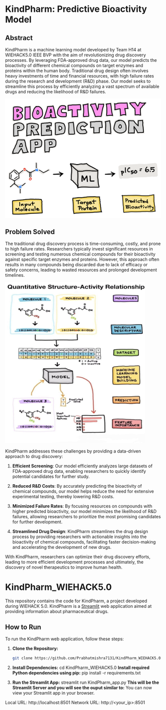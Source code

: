 # KindPharm: Predictive Bioactivity Model

## Abstract

KindPharm is a machine learning model developed by Team H14 at WIEHACK5.0 IEEE BVP with the aim of revolutionizing drug discovery processes. By leveraging FDA-approved drug data, our model predicts the bioactivity of different chemical compounds on target enzymes and proteins within the human body. Traditional drug design often involves heavy investments of time and financial resources, with high failure rates during the research and development (R&D) phase. Our model seeks to streamline this process by efficiently analyzing a vast spectrum of available drugs and reducing the likelihood of R&D failures.

![KindPharm Logo](logo.png)


## Problem Solved

The traditional drug discovery process is time-consuming, costly, and prone to high failure rates. Researchers typically invest significant resources in screening and testing numerous chemical compounds for their bioactivity against specific target enzymes and proteins. However, this approach often results in many compounds being discarded due to lack of efficacy or safety concerns, leading to wasted resources and prolonged development timelines.

![KindPharm_Methodology](Methodology.png)

KindPharm addresses these challenges by providing a data-driven approach to drug discovery:

1. **Efficient Screening**: Our model efficiently analyzes large datasets of FDA-approved drug data, enabling researchers to quickly identify potential candidates for further study.

2. **Reduced R&D Costs**: By accurately predicting the bioactivity of chemical compounds, our model helps reduce the need for extensive experimental testing, thereby lowering R&D costs.

3. **Minimized Failure Rates**: By focusing resources on compounds with higher predicted bioactivity, our model minimizes the likelihood of R&D failures, allowing researchers to prioritize the most promising candidates for further development.

4. **Streamlined Drug Design**: KindPharm streamlines the drug design process by providing researchers with actionable insights into the bioactivity of chemical compounds, facilitating faster decision-making and accelerating the development of new drugs.

With KindPharm, researchers can optimize their drug discovery efforts, leading to more efficient development processes and ultimately, the discovery of novel therapeutics to improve human health.

# KindPharm_WIEHACK5.0

This repository contains the code for KindPharm, a project developed during WIEHACK 5.0. KindPharm is a [Streamlit](https://streamlit.io/) web application aimed at providing information about pharmaceutical drugs.

## How to Run

To run the KindPharm web application, follow these steps:

1. **Clone the Repository:**

   ```bash
   git clone https://github.com/Prabhatmishra7131/KindPharm_WIEHACK5.0.git
2. **Install Dependencies:**
   cd KindPharm_WIEHACK5.0
   **Install required Python dependencies using pip:**
   pip install -r requirements.txt
3. **Run the Streamlit App:**
   streamlit run KindPharm_app.py
**This will be the Streamlit Server and you will see the ouput similar to:**
You can now view your Streamlit app in your browser.

Local URL: http://localhost:8501
Network URL: http://<your_ip>:8501
